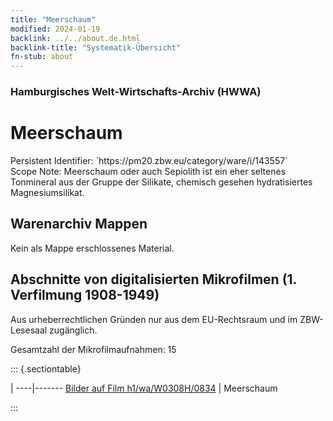 ```yaml
---
title: "Meerschaum"
modified: 2024-01-19
backlink: ../../about.de.html
backlink-title: "Systematik-Übersicht"
fn-stub: about
---
```


### Hamburgisches Welt-Wirtschafts-Archiv (HWWA)

# Meerschaum

<div class="hint">Persistent Identifier: `https://pm20.zbw.eu/category/ware/i/143557`</div>

<div class="hint">
Scope Note: Meerschaum oder auch Sepiolith ist ein eher seltenes Tonmineral aus der Gruppe der Silikate, chemisch gesehen hydratisiertes Magnesiumsilikat.
</div>





## Warenarchiv Mappen





Kein als Mappe erschlossenes Material.



<a id="filmsections" />

## Abschnitte von digitalisierten Mikrofilmen (1. Verfilmung 1908-1949)

<p>Aus urheberrechtlichen Gründen nur aus dem EU-Rechtsraum und im ZBW-Lesesaal zugänglich.</p>


<p>Gesamtzahl der Mikrofilmaufnahmen: 15</p>





::: {.sectiontable}

 | 
----|-------
<a class="btn" href="https://pm20.zbw.eu/film/h1/wa/W0308H/0834" rel="nofollow">Bilder auf Film h1/wa/W0308H/0834</a> | Meerschaum


:::
















